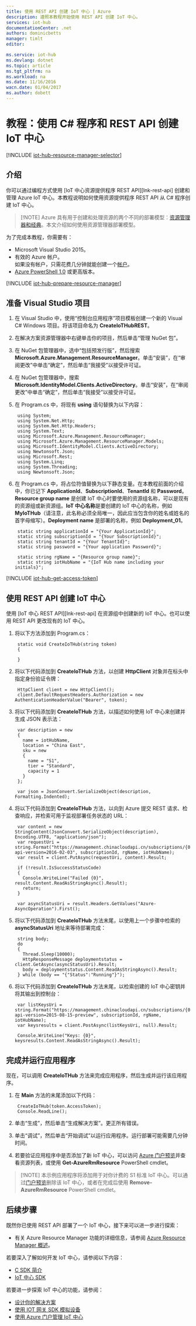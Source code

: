 ```yaml
---
title: 使用 REST API 创建 IoT 中心 | Azure
description: 遵照本教程开始使用 REST API 创建 IoT 中心。
services: iot-hub
documentationCenter: .net
authors: dominicbetts
manager: timlt
editor: 

ms.service: iot-hub
ms.devlang: dotnet
ms.topic: article
ms.tgt_pltfrm: na
ms.workload: na
ms.date: 11/16/2016
wacn.date: 01/04/2017
ms.author: dobett
---
```


# 教程：使用 C# 程序和 REST API 创建 IoT 中心

[!INCLUDE [iot-hub-resource-manager-selector](../../includes/iot-hub-resource-manager-selector.md)]

## 介绍

你可以通过编程方式使用 [IoT 中心资源提供程序 REST API][lnk-rest-api] 创建和管理 Azure IoT 中心。本教程说明如何使用资源提供程序 REST API 从 C# 程序创建 IoT 中心。

> [!NOTE] Azure 具有用于创建和处理资源的两个不同的部署模型：[资源管理器和经典](../azure-resource-manager/resource-manager-deployment-model.md)。本文介绍如何使用资源管理器部署模型。

为了完成本教程，你需要有：

- Microsoft Visual Studio 2015。
- 有效的 Azure 帐户。<br/>如果没有帐户，只需花费几分钟就能创建一个[帐户][lnk-free-trial]。
- [Azure PowerShell 1.0][lnk-powershell-install] 或更高版本。

[!INCLUDE [iot-hub-prepare-resource-manager](../../includes/iot-hub-prepare-resource-manager.md)]

## 准备 Visual Studio 项目

1. 在 Visual Studio 中，使用“控制台应用程序”项目模板创建一个新的 Visual C# Windows 项目。将该项目命名为 **CreateIoTHubREST**。

2. 在解决方案资源管理器中右键单击你的项目，然后单击“管理 NuGet 包”。

3. 在 NuGet 包管理器中，选中“包括预发行版”，然后搜索 **Microsoft.Azure.Management.ResourceManager**。单击“安装”，在“审阅更改”中单击“确定”，然后单击“我接受”以接受许可证。

4. 在 NuGet 包管理器中，搜索 **Microsoft.IdentityModel.Clients.ActiveDirectory**。单击“安装”，在“审阅更改”中单击“确定”，然后单击“我接受”以接受许可证。

6. 在 Program.cs 中，将现有 **using** 语句替换为以下内容：
   
        using System;
        using System.Net.Http;
        using System.Net.Http.Headers;
        using System.Text;
        using Microsoft.Azure.Management.ResourceManager;
        using Microsoft.Azure.Management.ResourceManager.Models;
        using Microsoft.IdentityModel.Clients.ActiveDirectory;
        using Newtonsoft.Json;
        using Microsoft.Rest;
        using System.Linq;
        using System.Threading;
        using Newtonsoft.Json;
    
7. 在 Program.cs 中，将占位符值替换为以下静态变量。在本教程前面的介绍中，你已记下 **ApplicationId**、**SubscriptionId**、**TenantId** 和 **Password**。**Resource group name** 是创建 IoT 中心时要使用的资源组名称，可以是现有的资源组或新资源组。**IoT 中心名称**是要创建的 IoT 中心的名称，例如 **MyIoTHub**（请注意，此名称必须全局唯一，因此应当包含你的姓名或姓名的首字母缩写）。**Deployment name** 是部署的名称，例如 **Deployment\_01**。

        static string applicationId = "{Your ApplicationId}";
        static string subscriptionId = "{Your SubscriptionId}";
        static string tenantId = "{Your TenantId}";
        static string password = "{Your application Password}";
   
        static string rgName = "{Resource group name}";
        static string iotHubName = "{IoT Hub name including your initials}";
    
[!INCLUDE [iot-hub-get-access-token](../../includes/iot-hub-get-access-token.md)]

## 使用 REST API 创建 IoT 中心

使用 [IoT 中心 REST API][lnk-rest-api] 在资源组中创建新的 IoT 中心。也可以使用 REST API 更改现有的 IoT 中心。

1. 将以下方法添加到 Program.cs：
    
        static void CreateIoTHub(string token)
        {
        
        }
    
2. 将以下代码添加到 **CreateIoTHub** 方法，以创建 **HttpClient** 对象并在标头中指定身份验证令牌：

        HttpClient client = new HttpClient();
        client.DefaultRequestHeaders.Authorization = new AuthenticationHeaderValue("Bearer", token);
    
3. 将以下代码添加到 **CreateIoTHub** 方法，以描述如何使用 IoT 中心来创建并生成 JSON 表示法：

        var description = new
        {
          name = iotHubName,
          location = "China East",
          sku = new
          {
            name = "S1",
            tier = "Standard",
            capacity = 1
          }
        };
    
        var json = JsonConvert.SerializeObject(description, Formatting.Indented);
    
4. 将以下代码添加到 **CreateIoTHub** 方法，以向到 Azure 提交 REST 请求、检查响应，并检索可用于监视部署任务状态的 URL：

        var content = new StringContent(JsonConvert.SerializeObject(description), Encoding.UTF8, "application/json");
        var requestUri = string.Format("https://management.chinacloudapi.cn/subscriptions/{0}/resourcegroups/{1}/providers/Microsoft.devices/IotHubs/{2}?api-version=2016-02-03", subscriptionId, rgName, iotHubName);
        var result = client.PutAsync(requestUri, content).Result;
      
        if (!result.IsSuccessStatusCode)
        {
          Console.WriteLine("Failed {0}", result.Content.ReadAsStringAsync().Result);
          return;
        }
    
        var asyncStatusUri = result.Headers.GetValues("Azure-AsyncOperation").First();
    
5. 将以下代码添加到 **CreateIoTHub** 方法末尾，以使用上一个步骤中检索的 **asyncStatusUri** 地址来等待部署完成：

        string body;
        do
        {
          Thread.Sleep(10000);
          HttpResponseMessage deploymentstatus = client.GetAsync(asyncStatusUri).Result;
          body = deploymentstatus.Content.ReadAsStringAsync().Result;
        } while (body == "{"Status":"Running"}");
    
6. 将以下代码添加到 **CreateIoTHub** 方法末尾，以检索创建的 IoT 中心密钥并将其输出到控制台：

        var listKeysUri = string.Format("https://management.chinacloudapi.cn/subscriptions/{0}/resourceGroups/{1}/providers/Microsoft.Devices/IotHubs/{2}/IoTHubKeys/listkeys?api-version=2015-08-15-preview", subscriptionId, rgName, iotHubName);
        var keysresults = client.PostAsync(listKeysUri, null).Result;
    
        Console.WriteLine("Keys: {0}", keysresults.Content.ReadAsStringAsync().Result);
    
## 完成并运行应用程序

现在，可以调用 **CreateIoTHub** 方法来完成应用程序，然后生成并运行该应用程序。

1. 在 **Main** 方法的末尾添加以下代码：

        CreateIoTHub(token.AccessToken);
        Console.ReadLine();
    
2. 单击“生成”，然后单击“生成解决方案”。更正所有错误。

3. 单击“调试”，然后单击“开始调试”以运行应用程序。运行部署可能需要几分钟时间。
4. 若要验证应用程序中是否添加了新 IoT 中心，可以访问 [Azure 门户预览][lnk-azure-portal]并查看资源列表，或使用 **Get-AzureRmResource** PowerShell cmdlet。

> [!NOTE] 本示例应用程序将添加用于对你计费的 S1 标准 IoT 中心。可以通过[门户预览][lnk-azure-portal]删除该 IoT 中心，或者在完成后使用 **Remove-AzureRmResource** PowerShell cmdlet。

## 后续步骤

既然你已使用 REST API 部署了一个 IoT 中心，接下来可以进一步进行探索：

- 有关 Azure Resource Manager 功能的详细信息，请参阅 [Azure Resource Manager 概述][lnk-azure-rm-overview]。

若要深入了解如何开发 IoT 中心，请参阅以下内容：

- [C SDK 简介][lnk-c-sdk]
- [IoT 中心 SDK][lnk-sdks]

若要进一步探索 IoT 中心的功能，请参阅：

- [设计你的解决方案][lnk-design]
- [使用 IOT 网关 SDK 模拟设备][lnk-gateway]
- [使用 Azure 门户管理 IoT 中心][lnk-portal]

<!-- Links -->
[lnk-free-trial]: https://www.azure.cn/pricing/1rmb-trial/
[lnk-azure-portal]: https://portal.azure.cn/
[lnk-powershell-install]: ../powershell-install-configure.md

[lnk-azure-rm-overview]: ../azure-resource-manager/resource-group-overview.md

[lnk-c-sdk]: ./iot-hub-device-sdk-c-intro.md
[lnk-sdks]: ./iot-hub-devguide-sdks.md

[lnk-design]: ./iot-hub-guidance.md
[lnk-gateway]: ./iot-hub-linux-gateway-sdk-simulated-device.md
[lnk-portal]: ./iot-hub-manage-through-portal.md

<!---HONumber=Mooncake_1205_2016-->